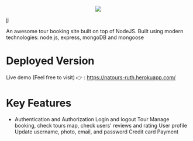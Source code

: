 <p align="center">
  <img src="https://user-images.githubusercontent.com/57313608/169885398-7113fa56-fea1-4c11-bee0-0fe00d0a7a61.png" />

   jj

</p>
An awesome tour booking site built on top of NodeJS.
Built using modern technologies: node.js, express, mongoDB and mongoose

# Deployed Version
Live demo (Feel free to visit) 👉 : https://natours-ruth.herokuapp.com/

# Key Features
* Authentication and Authorization
Login and logout
Tour
Manage booking, check tours map, check users' reviews and rating
User profile
Update username, photo, email, and password
Credit card Payment

